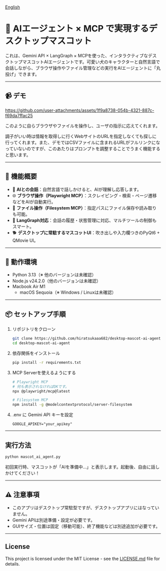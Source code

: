 [English](README.en.md)
# 🐶 AIエージェント × MCP で実現するデスクトップマスコット

これは、Gemini API × LangGraph × MCPを使った、インタラクティブなデスクトップマスコットAIエージェントです。可愛い犬のキャラクターと自然言語で会話しながら、ブラウザ操作やファイル管理などの実行をAIエージェントに「丸投げ」できます。

---

## 📹 デモ

https://github.com/user-attachments/assets/1f9a8738-054b-4321-887c-f69da7ffac25

このように自らブラウザやファイルを操作し、ユーザの指示に応えてくれます。

調子がいい時は情報を取得しに行くWebサイトのURLを指定しなくても探しに行ってくれます。また、デモではCSVファイルに含まれるURLがフルリンクになっていないのですが、このあたりはプロンプトを調整することでうまく機能すると思います。

---

## 🔧 機能概要

- 🧠 **AIとの会話**：自然言語で話しかけると、AIが理解し応答します。
- 🌐 **ブラウザ操作（Playwright MCP）**：スクレイピング・検索・ページ遷移などをAIが自動実行。
- 📁 **ファイル操作（Filesystem MCP）**：指定パスにファイル保存や読み取りも可能。
- 💬 **LangGraph対応**：会話の履歴・状態管理に対応、マルチツールの制御もスマート。
- 🐕 **デスクトップに常駐するマスコットUI**：吹き出しや入力欄つきのPyQt6 + QMovie UI。

---

## 🚀 動作環境

- Python 3.13（※ 他のバージョンは未確認）
- Node.js v24.2.0（他のバージョンは未確認）
- Macbook Air M1
  - macOS Sequoia（※ Windows / Linuxは未確認）

---

## 📦 セットアップ手順
1. リポジトリをクローン
    ```bash
    git clone https://github.com/hiratsukaaa682/desktop-mascot-ai-agent.git
    cd desktop-mascot-ai-agent
    ```
1. 依存関係をインストール
    ```bash
    pip install -r requirements.txt
    ```
1. MCP Serverを使えるようにする
    ```bash
    # Playwright MCP
    # 何も表示されなければOKです。
    npx @playwright/mcp@latest

    # Filesystem MCP
    npm install -g @modelcontextprotocol/server-filesystem
    ```
1. .env に Gemini API キーを設定
    ```
    GOOGLE_APIKEY="your_apikey"
    ```

---

## 実行方法
```bash
python mascot_ai_agent.py
```


初回実行時、マスコットが「AIを準備中…」と表示します。起動後、自由に話しかけてください！

---

## ⚠️ 注意事項
- このアプリはデスクトップ常駐型ですが、デスクトップアプリにはなっていません。
- Gemini APIは別途準備・設定が必要です。
- GUIサイズ・位置は固定（移動可能）、終了機能などは別途追加が必要です。

---

## License

This project is licensed under the MIT License - see the [LICENSE.md](./LICENSE.md) file for details.

